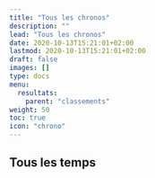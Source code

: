 ```yaml
---
title: "Tous les chronos"
description: ""
lead: "Tous les chronos"
date: 2020-10-13T15:21:01+02:00
lastmod: 2020-10-13T15:21:01+02:00
draft: false
images: []
type: docs
menu:
  resultats:
    parent: "classements"
weight: 50
toc: true
icon: "chrono"
---
```


<!-- Flag icons -->
<link href="https://cdnjs.cloudflare.com/ajax/libs/flag-icon-css/6.6.6/css/flag-icons.min.css" rel="stylesheet">
<!-- Styles jQuery DataTables -->
<link rel="stylesheet" type="text/css" href="https://cdn.datatables.net/1.13.4/css/jquery.dataTables.min.css">
<!-- jQuery dataTables 1.10.24 -->
<script type="text/javascript" charset="utf8" src="https://cdn.datatables.net/1.13.4/js/jquery.dataTables.min.js"></script>

<div id="chronos" class="pb-4">
  <h2 class="py-2">Tous les temps</h2>
  <script type="text/javascript" src="https://d3js.org/d3.v3.min.js"></script>
  <script type="text/javascript">
    d3.csv("data/resultat.csv", function(error, data) {
      if (error) throw error;

      var sortAscending = true;
      var table = d3.select('#chronos').append('table').attr('class', 'display').attr('id', 'tchronos');
      // var titles = d3.keys(data[0]).filter(word => word != "TotalTime");
      var titles = d3.keys(data[0]).slice(0, 5).concat(d3.keys(data[0]).slice(7, 8));
      var headers = table.append('thead').append('tr')
                       .selectAll('th')
                       .data(titles).enter()
                       .append('th')
                       .text(function (d) {
                          return d;
                        })
                       .attr('scope', 'col')


      var rows = table.append('tbody').selectAll('tr')
                   .data(data).enter()
                   .append('tr');
      rows.selectAll('td')
        .data(function (d) {
             return titles.map(function (k) {
             return { 'value': d[k], 'name': k};
          });
        }).enter()
        .append('td')
        .attr('data-th', function (d) {
          return d.name;
        })
        .text(function (d) {
          return d.value;
        });
    });
  </script>
</div>

<!-- init jQuery dataTable -->
<script>
  $(window).on( "load", function () {
    $('#tchronos').DataTable( {
      "pageLength": 30
    } );
  } );
</script>

<script src="https://cdn.jsdelivr.net/npm/jquery/dist/jquery.min.js"></script>
<script src="https://unpkg.com/bootstrap-table@1.20.1/dist/bootstrap-table.min.js"></script>
